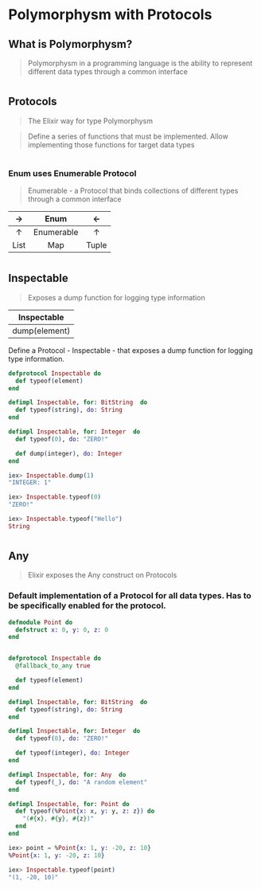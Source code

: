# Polymorphysm with Protocols

## What is Polymorphysm?
> Polymorphysm in a programming language is the ability to represent different data types through a common interface

#
## Protocols
> The Elixir way for type Polymorphysm

> Define a series of functions that must be implemented.
> Allow implementing those functions for target data types

#
### Enum uses Enumerable Protocol

> Enumerable - a Protocol that binds collections of different types through a common interface

|   →  |   Enum    |  ←    |
| :--: | :-------: | :---: |
|  ↑   | Enumerable|   ↑   |
| List |    Map    | Tuple |

#
## Inspectable
> Exposes a dump function for logging type information

| Inspectable  |
| :----------: |
| dump(element)|

Define a Protocol - Inspectable - that exposes a dump function for logging type information.

```elixir
defprotocol Inspectable do
  def typeof(element)
end

defimpl Inspectable, for: BitString  do
  def typeof(string), do: String
end

defimpl Inspectable, for: Integer  do
  def typeof(0), do: "ZERO!"

  def dump(integer), do: Integer
end

iex> Inspectable.dump(1)       
"INTEGER: 1"

iex> Inspectable.typeof(0)
"ZERO!"

iex> Inspectable.typeof("Hello")
String
```
#
## Any
> Elixir exposes the Any construct on Protocols

### Default implementation of a Protocol for all data types. Has to be specifically enabled for the protocol.

```elixir
defmodule Point do
  defstruct x: 0, y: 0, z: 0
end


defprotocol Inspectable do
  @fallback_to_any true

  def typeof(element)
end

defimpl Inspectable, for: BitString  do
  def typeof(string), do: String
end

defimpl Inspectable, for: Integer  do
  def typeof(0), do: "ZERO!"

  def typeof(integer), do: Integer
end

defimpl Inspectable, for: Any  do
  def typeof(_), do: "A random element"
end

defimpl Inspectable, for: Point do
  def typeof(%Point{x: x, y: y, z: z}) do
    "(#{x}, #{y}, #{z})"
  end
end

iex> point = %Point{x: 1, y: -20, z: 10}
%Point{x: 1, y: -20, z: 10}

iex> Inspectable.typeof(point)
"(1, -20, 10)"

```
